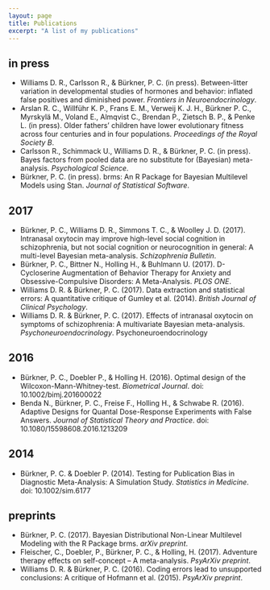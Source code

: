 ```yaml
---
layout: page
title: Publications
excerpt: "A list of my publications"
---
```


## in press
* Williams D. R., Carlsson R., & Bürkner, P. C. (in press). Between-litter variation in developmental studies of hormones and behavior: inflated false positives and diminished power. *Frontiers in Neuroendocrinology*.
* Arslan R. C., Willführ K. P., Frans E. M., Verweij K. J. H., Bürkner P. C., Myrskylä M., Voland E., Almqvist C., Brendan P., Zietsch B. P., & Penke L. (in press). Older fathers’ children have lower evolutionary fitness across four centuries and in four populations. *Proceedings of the Royal Society B*.
* Carlsson R., Schimmack U., Williams D. R., & Bürkner, P. C. (in press). Bayes factors from pooled data are no substitute for (Bayesian) meta-analysis. *Psychological Science*.
* Bürkner, P. C. (in press). brms: An R Package for Bayesian Multilevel Models using Stan. *Journal of Statistical Software*.

## 2017
* Bürkner, P. C., Williams D. R., Simmons T. C., & Woolley J. D. (2017). Intranasal oxytocin may improve high-level social cognition in schizophrenia, but not social cognition or neurocognition in general: A multi-level Bayesian meta-analysis. *Schizophrenia Bulletin*.
* Bürkner, P. C., Bittner N., Holling H., & Buhlmann U. (2017). D-Cycloserine Augmentation of Behavior Therapy for Anxiety and Obsessive-Compulsive Disorders: A Meta-Analysis. *PLOS ONE*.
* Williams D. R. & Bürkner, P. C. (2017). Data extraction and statistical errors: A quantitative critique of Gumley et al. (2014). *British Journal of Clinical Psychology*.
* Williams D. R. & Bürkner, P. C. (2017). Effects of intranasal oxytocin on symptoms of schizophrenia: A multivariate Bayesian meta-analysis. *Psychoneuroendocrinology*. Psychoneuroendocrinology

## 2016
* Bürkner, P. C., Doebler P., & Holling H. (2016). Optimal design of the Wilcoxon-Mann-Whitney-test. *Biometrical Journal*. doi: 10.1002/bimj.201600022
* Benda N., Bürkner, P. C., Freise F., Holling H., & Schwabe R. (2016). Adaptive Designs for Quantal Dose-Response Experiments with False Answers. *Journal of Statistical Theory and Practice*. doi: 10.1080/15598608.2016.1213209

## 2014
* Bürkner, P. C. & Doebler P. (2014). Testing for Publication Bias in Diagnostic Meta-Analysis: A Simulation Study. *Statistics in Medicine*. doi: 10.1002/sim.6177

## preprints

* Bürkner, P. C. (2017). Bayesian Distributional Non-Linear Multilevel Modeling with the R Package brms. *arXiv preprint*.
* Fleischer, C., Doebler, P., Bürkner, P. C., & Holling, H. (2017). Adventure therapy effects on self-concept – A meta-analysis. *PsyArXiv preprint*.
* Williams D. R. & Bürkner, P. C. (2016). Coding errors lead to unsupported conclusions: A critique of Hofmann et al. (2015). *PsyArXiv preprint*.
